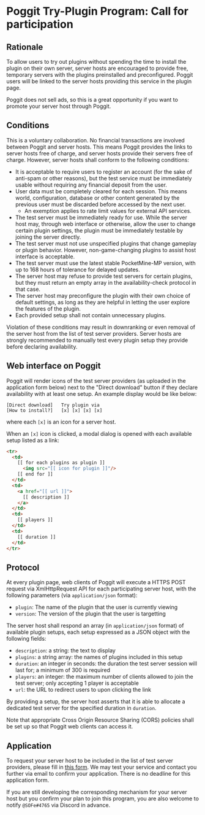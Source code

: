 # Poggit Try-Plugin Program: Call for participation
## Rationale
To allow users to try out plugins without spending the time to install the plugin on their own server,
server hosts are encouraged to provide free, temporary servers with the plugins preinstalled and preconfigured.
Poggit users will be linked to the server hosts providing this service in the plugin page.

Poggit does not sell ads, so this is a great opportunity if you want to promote your server host through Poggit.

## Conditions
This is a voluntary collaboration.
No financial transactions are involved between Poggit and server hosts.
This means Poggit provides the links to server hosts free of charge,
and server hosts provide their servers free of charge.
However, server hosts shall conform to the following conditions:

- It is acceptable to require users to register an account
(for the sake of anti-spam or other reasons),
but the test service must be immediately usable
without requiring any financial deposit from the user.
- User data must be completely cleared for each session.
This means world, configuration, database or other content generated by the previous user
must be discarded before accessed by the next user.
  - An exemption applies to rate limit values for external API services.
- The test server must be immediately ready for use.
While the server host may, through web interface or otherwise, allow the user to change certain plugin settings,
the plugin must be immediately testable by joining the server directly.
- The test server must not use unspecified plugins that change gameplay or plugin behavior.
However, non-game-changing plugins to assist host interface is acceptable.
- The test server must use the latest stable PocketMine-MP version,
with up to 168 hours of tolerance for delayed updates.
- The server host may refuse to provide test servers for certain plugins,
but they must return an empty array in the availability-check protocol in that case.
- The server host may preconfigure the plugin with their own choice of default settings,
as long as they are helpful in letting the user explore the features of the plugin.
- Each provided setup shall not contain unnecessary plugins.

Violation of these conditions may result in downranking or even removal
of the server host from the list of test server providers.
Server hosts are strongly recommended to manually test every plugin setup they provide
before declaring availability.

## Web interface on Poggit
Poggit will render icons of the test server providers (as uploaded in the application form below)
next to the "Direct download" button
if they declare availability with at least one setup.
An example display would be like below:

```
[Direct download]   Try plugin via
[How to install?]   [x] [x] [x] [x]
```

where each `[x]` is an icon for a server host.

When an `[x]` icon is clicked,
a modal dialog is opened with each available setup listed as a link:

```html
<tr>
  <td>
    [[ for each plugins as plugin ]]
      <img src="[[ icon for plugin ]]"/>
    [[ end for ]]
  </td>
  <td>
    <a href="[[ url ]]">
      [[ description ]]
    </a>
  </td>
  <td>
    [[ players ]]
  </td>
  <td>
    [[ duration ]]
  </td>
</tr>
```

## Protocol
At every plugin page, web clients of Poggit will execute a HTTPS POST request via XmlHttpRequest API
for each participating server host,
with the following parameters (via `application/json` format):

- `plugin`: The name of the plugin that the user is currently viewing
- `version`: The version of the plugin that the user is targetting

The server host shall respond an array (in `application/json` format) of available plugin setups,
each setup expressed as a JSON object with the following fields:

- `description`: a string: the text to display 
- `plugins`: a string array: the names of plugins included in this setup
- `duration`: an integer in seconds: the duration the test server session will last for; a minimum of 300 is required
- `players`: an integer: the maximum number of clients allowed to join the test server; only accepting 1 player is acceptable
- `url`: the URL to redirect users to upon clicking the link

By providing a setup, the server host asserts that
it is able to allocate a dedicated test server for the specified duration in `duration`.

Note that appropriate Cross Origin Resource Sharing (CORS) policies shall be set up
so that Poggit web clients can access it.

## Application
To request your server host to be included in the list of test server providers,
please fill in [this form](https://forms.gle/6DJ8k2Chdrenxwst8).
We may test your service and contact you further via email to confirm your application.
There is no deadline for this application form.

If you are still developing the corresponding mechanism for your server host
but you confirm your plan to join this program,
you are also welcome to notify `@SOFe#4765` via Discord in advance.

